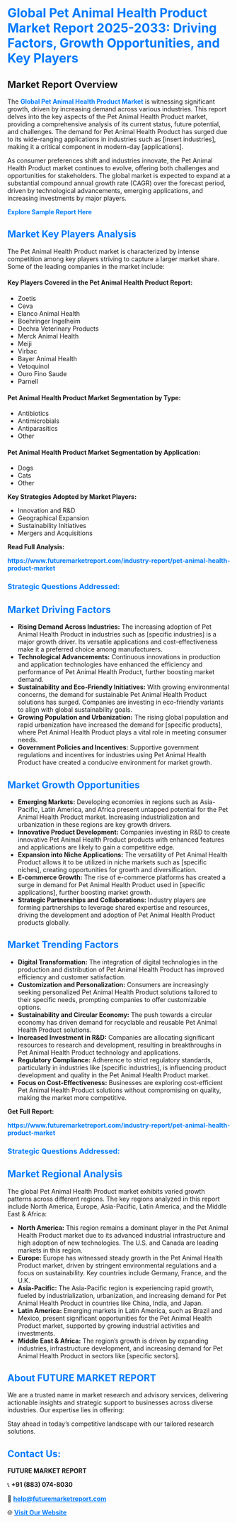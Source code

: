 <h1 style="color: #007BFF;">Global Pet Animal Health Product Market Report 2025-2033: Driving Factors, Growth Opportunities, and Key Players</h1>

<section id="overview">
<h2>Market Report Overview</h2>
<p>The <a href="https://www.futuremarketreport.com/industry-report/pet-animal-health-product-market" style="color: #007BFF; text-decoration: none;"><strong>Global Pet Animal Health Product Market</strong></a> is witnessing significant growth, driven by increasing demand across various industries. This report delves into the key aspects of the Pet Animal Health Product market, providing a comprehensive analysis of its current status, future potential, and challenges. The demand for Pet Animal Health Product has surged due to its wide-ranging applications in industries such as [insert industries], making it a critical component in modern-day [applications].</p>
<p>As consumer preferences shift and industries innovate, the Pet Animal Health Product market continues to evolve, offering both challenges and opportunities for stakeholders. The global market is expected to expand at a substantial compound annual growth rate (CAGR) over the forecast period, driven by technological advancements, emerging applications, and increasing investments by major players.</p>
</section>

<section id="overview">
<p><a href="https://www.futuremarketreport.com/request-sample/reportId=79647" style="color: #007BFF; text-decoration: none;"><strong>Explore Sample Report Here</strong></a></p>
</section>

<section id="key-players">
<h2 style="color: #007BFF;">Market Key Players Analysis</h2>
<p>The Pet Animal Health Product market is characterized by intense competition among key players striving to capture a larger market share. Some of the leading companies in the market include:</p>
<h4>Key Players Covered in the Pet Animal Health Product Report:</h4>
<ul><li>Zoetis</li><li>Ceva</li><li>Elanco Animal Health</li><li>Boehringer Ingelheim</li><li>Dechra Veterinary Products</li><li>Merck Animal Health</li><li>Meiji</li><li>Virbac</li><li>Bayer Animal Health</li><li>Vetoquinol</li><li>Ouro Fino Saude</li><li>Parnell</li></ul>
<h4>Pet Animal Health Product Market Segmentation by Type:</h4>
<ul><li>Antibiotics</li><li>Antimicrobials</li><li>Antiparasitics</li><li>Other</li></ul>

<h4>Pet Animal Health Product Market Segmentation by Application:</h4>
<ul><li>Dogs</li><li>Cats</li><li>Other</li></ul>
<p><strong>Key Strategies Adopted by Market Players:</strong></p>
<ul>
<li>Innovation and R&D</li>
<li>Geographical Expansion</li>
<li>Sustainability Initiatives</li>
<li>Mergers and Acquisitions</li>
</ul>
</section>

<section>
<p><strong>Read Full Analysis: </strong></p><a href="https://www.futuremarketreport.com/industry-report/pet-animal-health-product-market" style="color: #007BFF; text-decoration: none;"><strong>https://www.futuremarketreport.com/industry-report/pet-animal-health-product-market</strong></a>
<h3 style="color: #007BFF;">Strategic Questions Addressed:</h3>
</section>

<section id="driving-factors">
<h2 style="color: #007BFF;">Market Driving Factors</h2>
<ul>
<li><strong>Rising Demand Across Industries:</strong> The increasing adoption of Pet Animal Health Product in industries such as [specific industries] is a major growth driver. Its versatile applications and cost-effectiveness make it a preferred choice among manufacturers.</li>
<li><strong>Technological Advancements:</strong> Continuous innovations in production and application technologies have enhanced the efficiency and performance of Pet Animal Health Product, further boosting market demand.</li>
<li><strong>Sustainability and Eco-Friendly Initiatives:</strong> With growing environmental concerns, the demand for sustainable Pet Animal Health Product solutions has surged. Companies are investing in eco-friendly variants to align with global sustainability goals.</li>
<li><strong>Growing Population and Urbanization:</strong> The rising global population and rapid urbanization have increased the demand for [specific products], where Pet Animal Health Product plays a vital role in meeting consumer needs.</li>
<li><strong>Government Policies and Incentives:</strong> Supportive government regulations and incentives for industries using Pet Animal Health Product have created a conducive environment for market growth.</li>
</ul>
</section>

<section id="growth-opportunities">
<h2 style="color: #007BFF;">Market Growth Opportunities</h2>
<ul>
<li><strong>Emerging Markets:</strong> Developing economies in regions such as Asia-Pacific, Latin America, and Africa present untapped potential for the Pet Animal Health Product market. Increasing industrialization and urbanization in these regions are key growth drivers.</li>
<li><strong>Innovative Product Development:</strong> Companies investing in R&D to create innovative Pet Animal Health Product products with enhanced features and applications are likely to gain a competitive edge.</li>
<li><strong>Expansion into Niche Applications:</strong> The versatility of Pet Animal Health Product allows it to be utilized in niche markets such as [specific niches], creating opportunities for growth and diversification.</li>
<li><strong>E-commerce Growth:</strong> The rise of e-commerce platforms has created a surge in demand for Pet Animal Health Product used in [specific applications], further boosting market growth.</li>
<li><strong>Strategic Partnerships and Collaborations:</strong> Industry players are forming partnerships to leverage shared expertise and resources, driving the development and adoption of Pet Animal Health Product products globally.</li>
</ul>
</section>

<section id="trending-factors">
<h2 style="color: #007BFF;">Market Trending Factors</h2>
<ul>
<li><strong>Digital Transformation:</strong> The integration of digital technologies in the production and distribution of Pet Animal Health Product has improved efficiency and customer satisfaction.</li>
<li><strong>Customization and Personalization:</strong> Consumers are increasingly seeking personalized Pet Animal Health Product solutions tailored to their specific needs, prompting companies to offer customizable options.</li>
<li><strong>Sustainability and Circular Economy:</strong> The push towards a circular economy has driven demand for recyclable and reusable Pet Animal Health Product solutions.</li>
<li><strong>Increased Investment in R&D:</strong> Companies are allocating significant resources to research and development, resulting in breakthroughs in Pet Animal Health Product technology and applications.</li>
<li><strong>Regulatory Compliance:</strong> Adherence to strict regulatory standards, particularly in industries like [specific industries], is influencing product development and quality in the Pet Animal Health Product market.</li>
<li><strong>Focus on Cost-Effectiveness:</strong> Businesses are exploring cost-efficient Pet Animal Health Product solutions without compromising on quality, making the market more competitive.</li>
</ul>
</section>

<section>
<p><strong>Get Full Report: </strong></p><a href="https://www.futuremarketreport.com/industry-report/pet-animal-health-product-market" style="color: #007BFF; text-decoration: none;"><strong>https://www.futuremarketreport.com/industry-report/pet-animal-health-product-market</strong></a>
<h3 style="color: #007BFF;">Strategic Questions Addressed:</h3>
</section>


<section id="regional-analysis">
<h2 style="color: #007BFF;">Market Regional Analysis</h2>
<p>The global Pet Animal Health Product market exhibits varied growth patterns across different regions. The key regions analyzed in this report include North America, Europe, Asia-Pacific, Latin America, and the Middle East & Africa:</p>
<ul>
<li><strong>North America:</strong> This region remains a dominant player in the Pet Animal Health Product market due to its advanced industrial infrastructure and high adoption of new technologies. The U.S. and Canada are leading markets in this region.</li>
<li><strong>Europe:</strong> Europe has witnessed steady growth in the Pet Animal Health Product market, driven by stringent environmental regulations and a focus on sustainability. Key countries include Germany, France, and the U.K.</li>
<li><strong>Asia-Pacific:</strong> The Asia-Pacific region is experiencing rapid growth, fueled by industrialization, urbanization, and increasing demand for Pet Animal Health Product in countries like China, India, and Japan.</li>
<li><strong>Latin America:</strong> Emerging markets in Latin America, such as Brazil and Mexico, present significant opportunities for the Pet Animal Health Product market, supported by growing industrial activities and investments.</li>
<li><strong>Middle East & Africa:</strong> The region’s growth is driven by expanding industries, infrastructure development, and increasing demand for Pet Animal Health Product in sectors like [specific sectors].</li>
</ul>
</section>

<footer>
<h2 style="color: #007BFF;">About FUTURE MARKET REPORT</h2>
<p>We are a trusted name in market research and advisory services, delivering actionable insights and strategic support to businesses across diverse industries. Our expertise lies in offering:</p>

<p>Stay ahead in today’s competitive landscape with our tailored research solutions.</p>

<h2 style="color: #007BFF;">Contact Us:</h2>
<p><strong>FUTURE MARKET REPORT</strong></p>
<p>📞 <strong>+91 (883) 074-8030</strong></p>
<p>📧 <strong><a href="mailto:help@futuremarketreport.com" style="color: #007BFF;">help@futuremarketreport.com</a></strong></p>
<p>🌐 <strong><a href="https://www.futuremarketreport.com/" style="color: #007BFF;">Visit Our Website</a></strong></p>
</footer>